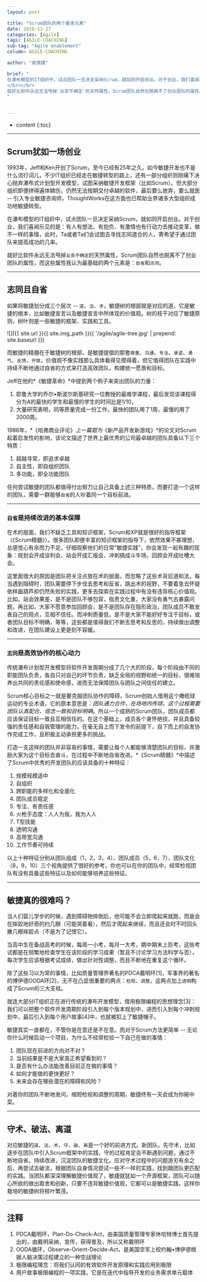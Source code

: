 ```yaml
---
layout: post

title: "Scrum团队的两个基本元素"
date: 2018-11-27
categories: [Agile]
tags: [AGILE-COACHING]
sub-tag: "Agile enablement"
column: AGILE-COACHING

author: "袁慎建"

brief: "
在瀑布模型的IT组织中，试点团队一旦决定采纳Scrum，就如同开启创业。对于创业，我们喜闻乐见的是：有人有想法、有抱负、有激情也有行动力去推动变革，做不一样的事情，此时，Ta或者Ta们会试图去寻找志同道合的人，寄希望于通过团队来提高成功的几率。
</br></br>
就好比软件永远无法甩掉`业务不确定`的天然属性，Scrum团队自然也脱离不了创业团队的属性。高战斗力的团队会具备两个基本的属性：自行和志同
"


---
```


* content
{:toc}

---

## Scrum犹如一场创业
1993年，Jeff和Ken开创了Scrum，至今已经有25年之久。如今敏捷开发也不是什么流行词儿，不少IT组织已经走在敏捷转型的路上，还有一部分组织则刚痛下决心抛弃瀑布式计划型开发模型，试图采纳敏捷开发框架（比如Scrum）。但大部分组织即便拼得遍体鳞伤，仍然无法按期交付卓越的软件，最后要么放弃，要么就医 -- 引入专业敏捷咨询师，ThoughtWorks在这方面也已帮助业界诸多大型组织成功地敏捷转型。

在瀑布模型的IT组织中，试点团队一旦决定采纳Scrum，就如同开启创业。对于创业，我们喜闻乐见的是：有人有想法、有抱负、有激情也有行动力去推动变革，做不一样的事情，此时，Ta或者Ta们会试图去寻找志同道合的人，寄希望于通过团队来提高成功的几率。

就好比软件永远无法甩掉`业务不确定`的天然属性，Scrum团队自然也脱离不了创业团队的属性，而这些属性我认为最基础的两个元素是：`自省`和`志同`。

---

## 志同且自省
如果将敏捷划分成三个层次 -- `道`、`法`、`术`，敏捷树的根部就是对应的道，它是敏捷的根本，比如敏捷宣言以及敏捷宣言中所体现的价值观。树的枝干对应了敏捷原则，树叶则是一些敏捷的框架、实践和工具。

![]({{ site.url }}{{ site.img_path }}{{ '/agile/agile-tree.jpg' | prepend: site.baseurl   }})

而敏捷的精髓在于敏捷树的根部，是敏捷提倡的那套`尊重`、`沟通`、`专注`、`承诺`、`勇气`、`反馈`、`开放`，价值观不像实践那么具体看得见摸得着，但它值得团队在实践中持续不断地通过自省的方式来打造高效团队，构建统一愿景和目标。

Jeff在他的*《敏捷革命》*中提到两个例子来突出团队的力量：

1. 耶鲁大学的乔尔•斯波尔斯基研究一位教授的最难学课程，最后发现该课程得分为A的最快的学生和最慢的学生的时间比是1/10，
2. 大量研究表明，同等质量完成一份工作，最快的团队用了1周，最慢的用了2000周。

1986年，*《哈弗商业评论》*上一篇题为*《新产品开发新游戏》*的论文对Scrum起着启发性的影响，该论文描述了世界上最优秀的公司最卓越的团队具备以下三个特质：

1. 超越寻常，即追求卓越
2. 自主性，即自组织团队
3. 多功能，即全功能团队

任何尝试敏捷的团队都值得付出努力让自己具备上述三种特质，而要打造一个这样的团队，需要一群能够`自省`的人吵着同一个目标前进。

---

### `自省`是持续改进的基本保障
在术的层面，我们不缺乏工具和知识框架，Scrum和XP就是很好的指导框架（《Scrum精髓》）。很多团队即便丰富的知识框架的指导下，依然效果不甚理想，总感觉心有余而力不足。仔细观察他们的日常"敏捷实践"，你会发现一起有趣的现象：规划会开成谈判会、站会开成汇报会、冲刺搞成斗牛场，回顾会开成吐槽大会。

这里面很大的原因是团队把关注点放在术的层面，而忽略了这些术背后道和法，每当遇到阻碍时，团队需要停下步伐去思考和反省，跳出术的视野，不要着急去怀疑依样画葫芦却仍然失败的实践，更多去探索在实践过程中有没有违背核心价值观。比如，站会效果差，是不是团队不够包容，指责文化重，大家没有勇气去暴露问题。再比如，大家不愿意参加回顾会，是不是团队存在隐形政治，团队成员不敢发表自己的观点，互相不信任。而冲刺质量低，是不是大家不能好好专注于目标，或者团队目标不明确，等等，这些都是值得我们不断去思考和反思的，持续做出调整和改进，在团队建设上更是刻不容缓。


---

### `志同`是高效协作的核心动力
传统瀑布计划型开发模型将软件开发周期分成了几个大的阶段，每个阶段由不同的职能团队负责，各自只对自己的环节负责，缺乏全局的视野和统一的目标，很难培养出共同的责任感和使命感，进而无法保障团队与团队之间信任的建立。

Scrum核心目标之一就是要克服团队协作的障碍，Scrum创始人借用这个橄榄球运动的专业术语，它的原本意思是：*团队通力合作，在场地内传球。这个过程需要团队认真配合、信念一致和目标明确*。所以一个成熟的Scrum团队，团队成员都应该保证目标一致且互相信任的。在这个基础上，成员各个身怀绝技，并且具备较强的责任感和自我管理的能力，在毫无自上而下发令的前提下，自下而上的自发协作完成工作，且积极主动承担更多的挑战。

打造一支这样的团队并非容易的事情，需要让每个人都能够清楚团队的目标，并激励大家为这个目标去奋斗，在过程中不断地自省改进。*《Scrum精髓》*中描述了Scrum中优秀的开发团队的应该具备的十种特征：

1. 规模规模适中
2. 自组织
3. 跨职能的多样化和全面化
4. 团队成员稳定
5. 专注、有责任感
6. 火枪手态度：人人为我，我为人人
7. T型技能
8. 透明沟通
9. 高带宽沟通
10. 工作节奏可持续

以上十种特征分别从团队组成（1，2，3，4）、团队成员（5，6，7）、团队文化（8，9，10）三个视角提供了很好的参考，你也可以在你的团队中，经常检视团队有没有具备这些特征以及如何能够培养这些特征。



---

## 敏捷真的很难吗？
当人们婴儿学步的时候，遇到障碍物摔倒后，他可能不会立即爬起来就跑，而是会在摔跤地好奇的扫几眼（可能哭着看），然后才爬起来继续，而且还会时不时回头撇几眼摔跤点（不是为了记恨它）。

当高中生在备战高考的时候，每周一小考，每月一大考，期中期末上巨考，这些考试都是在频繁地检查学生在该阶段的学习成果（暂且不讨论学习方法科学与否），每次学生应该根据考试成绩，做出针对性调整，而且不断地在重复这个循环。

除了这些习以为常的事情，比如质量管理界著名的PDCA戴明环[1]，军事界的著名的博伊德OODA环[2]，无不在凸显很重要的两点：`检视`、`调整`，这两点加上`透明`构成了Scrum的三大支柱。

就连大部分IT组织正在进行传统的瀑布开发模型，借用极限编程的思想理念[3]：我们可以把整个软件开发周期阶段引入到每个版本规划中，进而引入到每个冲刺规划中，最后引入到每个用户故事[4]中，也就被扣上了敏捷帽子。

敏捷其实一直都在，不管你是在意还是不在意。而对于Scrum方法更简单 -- 无论你什么时候启动一个项目，为什么不经常检验一下自己在做的事情：

1. 团队现在前进的方向对不对？
2. 当前结果是不是大家真正希望看到的？
3. 是否有什么办法能改善目前正在做的事情？
4. 如何才能做的更快更好？
5. 未来会存在哪些潜在的障碍和风险？

对着你的团队不断地发问，缩短检视和调整的周期，敏捷终有一天会成为你碗中菜。


---


## 守术、破法、离道
对应敏捷的`道`、`法`、`术`，`守`、`破`、`离`是一个好的前进方式。新团队，先守术，比如逐步在团队中引入Scrum框架中的实践，守的过程肯定会不断遇到问题，通过不断地自省，持续改进，沉淀团队的敏捷文化。应对守术过程中的问题游刃有余之后，再尝试去破法，根据团队自身情况尝试一些不一样的实践，找到跟团队更匹配的实践。当团队都深深理解敏捷价值观了，敏捷就犹如一个开源框架，团队可以随心所欲的做出取舍和创新，只要不违背敏捷价值观，它都可以是敏捷实践，这样你栽培的敏捷树将枝叶繁茂。


---

## 注释
1. PDCA戴明环，Plan-Do-Check-Act，由美国质量管理专家休哈特博士首先提出的，由戴明采纳、宣传，获得普及，所以又称戴明环
2. OODA循环，Observe-Orient-Decide-Act，是美国空军上校约翰•博伊德根据人脑决策过程建立的一种空战理论
3. 极限编程理念：将我们认同的有效软件开发原理和实践应用到极限
4. 用户故事极限编程的一项实践，它是在迭代中指导开发的业务需求单元载体
